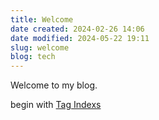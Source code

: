 ```yaml
---
title: Welcome
date created: 2024-02-26 14:06
date modified: 2024-05-22 19:11
slug: welcome
blog: tech
---
```


Welcome to my blog. 

begin with [Tag Indexs](/tags)
